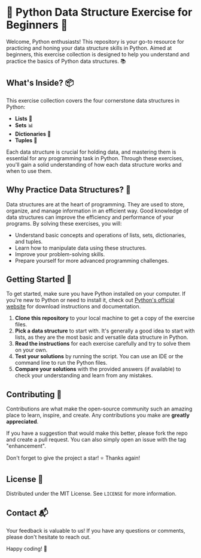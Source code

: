 # 🐍 Python Data Structure Exercise for Beginners 🚀

Welcome, Python enthusiasts! This repository is your go-to resource for practicing and honing your data structure skills in Python. Aimed at beginners, this exercise collection is designed to help you understand and practice the basics of Python data structures. 📚

## What's Inside? 📦

This exercise collection covers the four cornerstone data structures in Python:

- **Lists** 📝
- **Sets** 📊
- **Dictionaries** 📖
- **Tuples** 🧩

Each data structure is crucial for holding data, and mastering them is essential for any programming task in Python. Through these exercises, you'll gain a solid understanding of how each data structure works and when to use them.

## Why Practice Data Structures? 🤔

Data structures are at the heart of programming. They are used to store, organize, and manage information in an efficient way. Good knowledge of data structures can improve the efficiency and performance of your programs. By solving these exercises, you will:

- Understand basic concepts and operations of lists, sets, dictionaries, and tuples.
- Learn how to manipulate data using these structures.
- Improve your problem-solving skills.
- Prepare yourself for more advanced programming challenges.

## Getting Started 🚴

To get started, make sure you have Python installed on your computer. If you're new to Python or need to install it, check out [Python's official website](https://www.python.org/downloads/) for download instructions and documentation.

1. **Clone this repository** to your local machine to get a copy of the exercise files.
2. **Pick a data structure** to start with. It's generally a good idea to start with lists, as they are the most basic and versatile data structure in Python.
3. **Read the instructions** for each exercise carefully and try to solve them on your own.
4. **Test your solutions** by running the script. You can use an IDE or the command line to run the Python files.
5. **Compare your solutions** with the provided answers (if available) to check your understanding and learn from any mistakes.

## Contributing 🤝

Contributions are what make the open-source community such an amazing place to learn, inspire, and create. Any contributions you make are **greatly appreciated**.

If you have a suggestion that would make this better, please fork the repo and create a pull request. You can also simply open an issue with the tag "enhancement".

Don't forget to give the project a star! ⭐ Thanks again!

## License 📄

Distributed under the MIT License. See `LICENSE` for more information.

## Contact 📬

Your feedback is valuable to us! If you have any questions or comments, please don't hesitate to reach out.

Happy coding! 🎉
